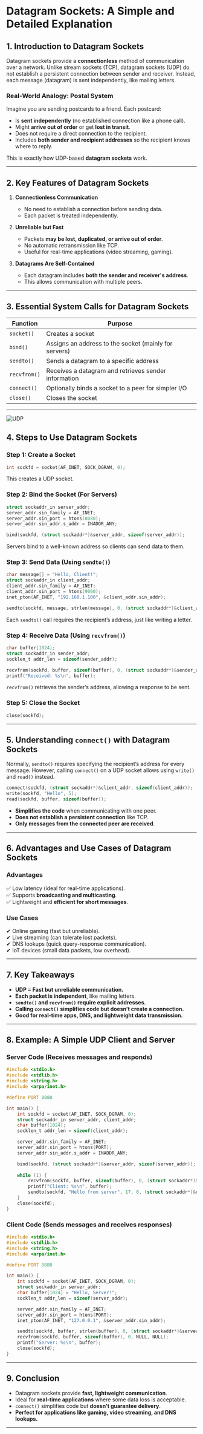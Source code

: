 # Datagram Sockets: A Simple and Detailed Explanation

## 1. Introduction to Datagram Sockets

Datagram sockets provide a **connectionless** method of communication over a network. Unlike stream sockets (TCP), datagram sockets (UDP) do not establish a persistent connection between sender and receiver. Instead, each message (datagram) is sent independently, like mailing letters.

### Real-World Analogy: Postal System
Imagine you are sending postcards to a friend. Each postcard:
- Is **sent independently** (no established connection like a phone call).
- Might **arrive out of order** or get **lost in transit**.
- Does not require a direct connection to the recipient.
- Includes **both sender and recipient addresses** so the recipient knows where to reply.

This is exactly how UDP-based **datagram sockets** work.

---
## 2. Key Features of Datagram Sockets

1. **Connectionless Communication**  
   - No need to establish a connection before sending data.
   - Each packet is treated independently.

2. **Unreliable but Fast**  
   - Packets **may be lost, duplicated, or arrive out of order**.
   - No automatic retransmission like TCP.
   - Useful for real-time applications (video streaming, gaming).

3. **Datagrams Are Self-Contained**  
   - Each datagram includes **both the sender and receiver's address**.
   - This allows communication with multiple peers.

---
## 3. Essential System Calls for Datagram Sockets

| Function | Purpose |
|----------|---------|
| `socket()` | Creates a socket |
| `bind()` | Assigns an address to the socket (mainly for servers) |
| `sendto()` | Sends a datagram to a specific address |
| `recvfrom()` | Receives a datagram and retrieves sender information |
| `connect()` | Optionally binds a socket to a peer for simpler I/O |
| `close()` | Closes the socket |

---

![UDP](./assets/datagram-sockets.png)

## 4. Steps to Use Datagram Sockets

### **Step 1: Create a Socket**
```c
int sockfd = socket(AF_INET, SOCK_DGRAM, 0);
```
This creates a UDP socket.

### **Step 2: Bind the Socket (For Servers)**
```c
struct sockaddr_in server_addr;
server_addr.sin_family = AF_INET;
server_addr.sin_port = htons(8080);
server_addr.sin_addr.s_addr = INADDR_ANY;

bind(sockfd, (struct sockaddr*)&server_addr, sizeof(server_addr));
```
Servers bind to a well-known address so clients can send data to them.

### **Step 3: Send Data (Using `sendto()`)**
```c
char message[] = "Hello, Client!";
struct sockaddr_in client_addr;
client_addr.sin_family = AF_INET;
client_addr.sin_port = htons(9000);
inet_pton(AF_INET, "192.168.1.100", &client_addr.sin_addr);

sendto(sockfd, message, strlen(message), 0, (struct sockaddr*)&client_addr, sizeof(client_addr));
```
Each `sendto()` call requires the recipient’s address, just like writing a letter.

### **Step 4: Receive Data (Using `recvfrom()`)**
```c
char buffer[1024];
struct sockaddr_in sender_addr;
socklen_t addr_len = sizeof(sender_addr);

recvfrom(sockfd, buffer, sizeof(buffer), 0, (struct sockaddr*)&sender_addr, &addr_len);
printf("Received: %s\n", buffer);
```
`recvfrom()` retrieves the sender’s address, allowing a response to be sent.

### **Step 5: Close the Socket**
```c
close(sockfd);
```

---
## 5. Understanding `connect()` with Datagram Sockets

Normally, `sendto()` requires specifying the recipient’s address for every message. However, calling `connect()` on a UDP socket allows using `write()` and `read()` instead.

```c
connect(sockfd, (struct sockaddr*)&client_addr, sizeof(client_addr));
write(sockfd, "Hello", 5);
read(sockfd, buffer, sizeof(buffer));
```
- **Simplifies the code** when communicating with one peer.
- **Does not establish a persistent connection** like TCP.
- **Only messages from the connected peer are received**.

---
## 6. Advantages and Use Cases of Datagram Sockets

### **Advantages**
✅ Low latency (ideal for real-time applications).  
✅ Supports **broadcasting and multicasting**.  
✅ Lightweight and **efficient for short messages**.  

### **Use Cases**
✔ Online gaming (fast but unreliable).  
✔ Live streaming (can tolerate lost packets).  
✔ DNS lookups (quick query-response communication).  
✔ IoT devices (small data packets, low overhead).  

---
## 7. Key Takeaways

- **UDP = Fast but unreliable communication.**
- **Each packet is independent**, like mailing letters.
- **`sendto()` and `recvfrom()` require explicit addresses.**
- **Calling `connect()` simplifies code but doesn’t create a connection.**
- **Good for real-time apps, DNS, and lightweight data transmission.**

---
## 8. Example: A Simple UDP Client and Server

### **Server Code** (Receives messages and responds)
```c
#include <stdio.h>
#include <stdlib.h>
#include <string.h>
#include <arpa/inet.h>

#define PORT 8080

int main() {
    int sockfd = socket(AF_INET, SOCK_DGRAM, 0);
    struct sockaddr_in server_addr, client_addr;
    char buffer[1024];
    socklen_t addr_len = sizeof(client_addr);

    server_addr.sin_family = AF_INET;
    server_addr.sin_port = htons(PORT);
    server_addr.sin_addr.s_addr = INADDR_ANY;

    bind(sockfd, (struct sockaddr*)&server_addr, sizeof(server_addr));
    
    while (1) {
        recvfrom(sockfd, buffer, sizeof(buffer), 0, (struct sockaddr*)&client_addr, &addr_len);
        printf("Client: %s\n", buffer);
        sendto(sockfd, "Hello from server", 17, 0, (struct sockaddr*)&client_addr, addr_len);
    }
    close(sockfd);
}
```

### **Client Code** (Sends messages and receives responses)
```c
#include <stdio.h>
#include <stdlib.h>
#include <string.h>
#include <arpa/inet.h>

#define PORT 8080

int main() {
    int sockfd = socket(AF_INET, SOCK_DGRAM, 0);
    struct sockaddr_in server_addr;
    char buffer[1024] = "Hello, Server!";
    socklen_t addr_len = sizeof(server_addr);

    server_addr.sin_family = AF_INET;
    server_addr.sin_port = htons(PORT);
    inet_pton(AF_INET, "127.0.0.1", &server_addr.sin_addr);

    sendto(sockfd, buffer, strlen(buffer), 0, (struct sockaddr*)&server_addr, addr_len);
    recvfrom(sockfd, buffer, sizeof(buffer), 0, NULL, NULL);
    printf("Server: %s\n", buffer);
    close(sockfd);
}
```

---
## 9. Conclusion
- Datagram sockets provide **fast, lightweight communication**.
- Ideal for **real-time applications** where some data loss is acceptable.
- `connect()` simplifies code but **doesn’t guarantee delivery**.
- **Perfect for applications like gaming, video streaming, and DNS lookups.**

---